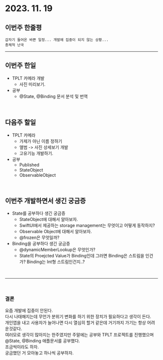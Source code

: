 # 2023. 11. 19

## 이번주 한줄평
```
갑자기 들어온 바쁜 일정... 개발에 집중이 되지 않는 상황... 
총체적 난국
```
---

## 이번주 한일
- TPLT 카메라 개발
    - 사진 미리보기.
- 공부
    - @State, @Binding 문서 분석 및 번역

<br/>

## 다음주 할일
- TPLT 카메라
    - 가제가 아닌 이름 정하기
    - 앨범 -> 사진 상세보기 개발
    - 고유기능 개발하기.
- 공부
    - Published 
    - StateObject
    - ObservableObject

</br>

## 이번주 개발하면서 생긴 궁금증
- State를 공부하다 생긴 궁금증
    - StateObject에 대해서 알아보자.
    - SwiftUI에서 제공하는 storage management는 무엇이고 어떻게 동작하지?  
    - Observable Object에 대해서 알아보자.
    - @frozen은 무엇일까?
- Binding을 공부하다 생긴 궁금증
    - @dynamicMemberLookup은 무엇인가?
    - State의 Proejcted Value가 Binding인데 그러면 Binding은 스트림을 인건가? Binding<Int>는 Int형 스트림인건지..?

<br/>

---

<br/>

### 결론
요즘 개발에 집중이 안된다.   
다시 나태해지는데 무언가 분위기 변화를 하기 위한 장치가 필요하다고 생각이 든다.  
개인앱을 내고 사용자가 늘어나면 다시 열심히 할거 같은데 거기까지 가기는 항상 어려운것같다.  
여러모로 생각이 많아지는 한주였지만 주말에는 공부와 TPLT 프로젝트를 진행했으며 @State, @Binding 애플문서를 공부했다.  
조금씩이라도 하자.  
궁금했던 거 모아놓고 하나씩 공부하자.